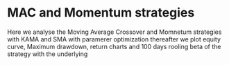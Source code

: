 # MAC and Momentum strategies

Here we analyse the Moving Average Crossover and Momnetum strategies with KAMA and SMA with paramerer optimization
thereafter we plot equity curve, Maximum drawdown, return charts and 100 days rooling beta of the strategy with the underlying
